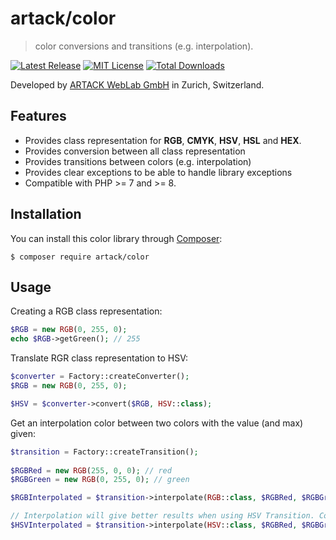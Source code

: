 artack/color
============

> color conversions and transitions (e.g. interpolation).


[![Latest Release](https://img.shields.io/packagist/v/artack/color.svg)](https://packagist.org/packages/artack/color)
[![MIT License](https://img.shields.io/packagist/l/artack/color.svg)](http://opensource.org/licenses/MIT)
[![Total Downloads](https://img.shields.io/packagist/dt/artack/color.svg)](https://packagist.org/packages/artack/color)

Developed by [ARTACK WebLab GmbH](https://www.artack.ch) in Zurich, Switzerland.


Features
--------

- Provides class representation for **RGB**, **CMYK**, **HSV**, **HSL** and **HEX**.
- Provides conversion between all class representation
- Provides transitions between colors (e.g. interpolation)
- Provides clear exceptions to be able to handle library exceptions
- Compatible with PHP >= 7 and >= 8.


Installation
------------

You can install this color library through [Composer](https://getcomposer.org):

```shell
$ composer require artack/color
```

Usage
-----
Creating a RGB class representation:

```php
$RGB = new RGB(0, 255, 0);
echo $RGB->getGreen(); // 255
```

Translate RGR class representation to HSV:
```php
$converter = Factory::createConverter();
$RGB = new RGB(0, 255, 0);

$HSV = $converter->convert($RGB, HSV::class);
```

Get an interpolation color between two colors with the value (and max) given:
```php
$transition = Factory::createTransition();
        
$RGBRed = new RGB(255, 0, 0); // red
$RGBGreen = new RGB(0, 255, 0); // green

$RGBInterpolated = $transition->interpolate(RGB::class, $RGBRed, $RGBGreen, 100, 200); // should be ~yellow

// Interpolation will give better results when using HSV Transition. Colors get converted automatically if needed.
$HSVInterpolated = $transition->interpolate(HSV::class, $RGBRed, $RGBGreen, 100, 200); // should be ~yellow
```